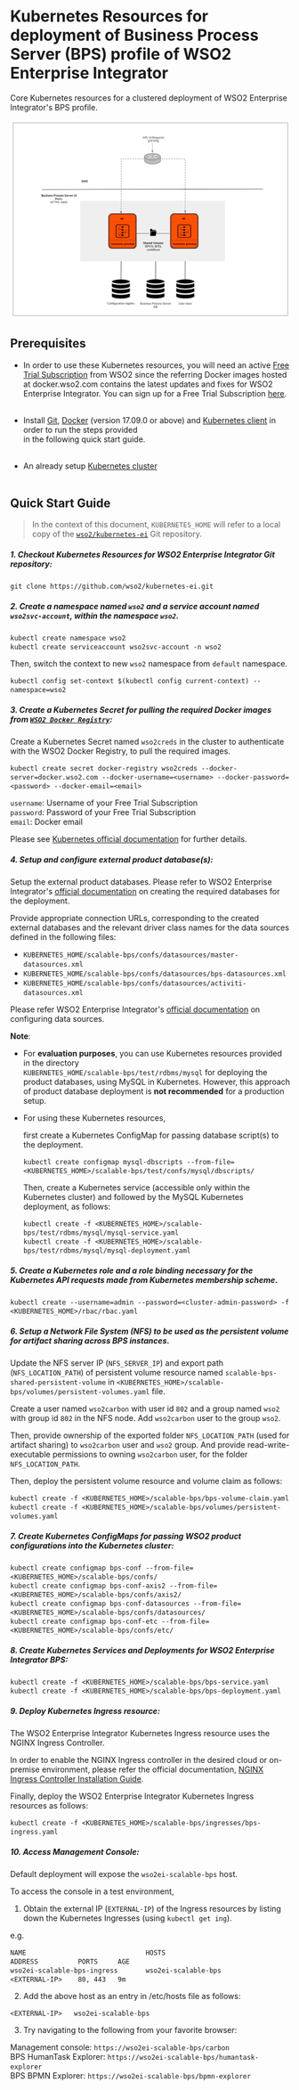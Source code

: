 # Kubernetes Resources for deployment of Business Process Server (BPS) profile of WSO2 Enterprise Integrator

Core Kubernetes resources for a clustered deployment of WSO2 Enterprise Integrator's BPS profile.

![A "scalable" unit of WSO2 Enterprise Integrator's BPS profile](bps-cluster.png)

## Prerequisites

* In order to use these Kubernetes resources, you will need an active [Free Trial Subscription](https://wso2.com/free-trial-subscription)
from WSO2 since the referring Docker images hosted at docker.wso2.com contains the latest updates and fixes for WSO2 Enterprise Integrator.
You can sign up for a Free Trial Subscription [here](https://wso2.com/free-trial-subscription).<br><br>

* Install [Git](https://git-scm.com/book/en/v2/Getting-Started-Installing-Git), [Docker](https://www.docker.com/get-docker)
(version 17.09.0 or above) and [Kubernetes client](https://kubernetes.io/docs/tasks/tools/install-kubectl/)
in order to run the steps provided<br>in the following quick start guide.<br><br>

* An already setup [Kubernetes cluster](https://kubernetes.io/docs/setup/pick-right-solution/)<br><br>
 
## Quick Start Guide

>In the context of this document, `KUBERNETES_HOME` will refer to a local copy of the [`wso2/kubernetes-ei`](https://github.com/wso2/kubernetes-ei/)
Git repository.<br>

##### 1. Checkout Kubernetes Resources for WSO2 Enterprise Integrator Git repository:

```
git clone https://github.com/wso2/kubernetes-ei.git
```

##### 2. Create a namespace named `wso2` and a service account named `wso2svc-account`, within the namespace `wso2`.

```
kubectl create namespace wso2
kubectl create serviceaccount wso2svc-account -n wso2
```

Then, switch the context to new `wso2` namespace from `default` namespace.

```
kubectl config set-context $(kubectl config current-context) --namespace=wso2
```

##### 3. Create a Kubernetes Secret for pulling the required Docker images from [`WSO2 Docker Registry`](https://docker.wso2.com):

Create a Kubernetes Secret named `wso2creds` in the cluster to authenticate with the WSO2 Docker Registry, to pull the required images.

```
kubectl create secret docker-registry wso2creds --docker-server=docker.wso2.com --docker-username=<username> --docker-password=<password> --docker-email=<email>
```

`username`: Username of your Free Trial Subscription<br>
`password`: Password of your Free Trial Subscription<br>
`email`: Docker email

Please see [Kubernetes official documentation](https://kubernetes.io/docs/tasks/configure-pod-container/pull-image-private-registry/#create-a-secret-in-the-cluster-that-holds-your-authorization-token)
for further details.

##### 4. Setup and configure external product database(s):

Setup the external product databases. Please refer to WSO2 Enterprise Integrator's [official documentation](https://docs.wso2.com/display/EI620/Clustering+the+Business+Process+Profile#ClusteringtheBusinessProcessProfile-Creatingthedatabases)
on creating the required databases for the deployment.

Provide appropriate connection URLs, corresponding to the created external databases and the relevant driver class names for the data sources defined in
the following files:

* `KUBERNETES_HOME/scalable-bps/confs/datasources/master-datasources.xml`
* `KUBERNETES_HOME/scalable-bps/confs/datasources/bps-datasources.xml`
* `KUBERNETES_HOME/scalable-bps/confs/datasources/activiti-datasources.xml`

Please refer WSO2 Enterprise Integrator's [official documentation](https://docs.wso2.com/display/EI620/Configuring+master-datasources.xml) on configuring data sources.

**Note**:

* For **evaluation purposes**, you can use Kubernetes resources provided in the directory<br>
`KUBERNETES_HOME/scalable-bps/test/rdbms/mysql` for deploying the product databases, using MySQL in Kubernetes. However, this approach of product database deployment is
**not recommended** for a production setup.

* For using these Kubernetes resources,

    first create a Kubernetes ConfigMap for passing database script(s) to the deployment.
    
    ```
    kubectl create configmap mysql-dbscripts --from-file=<KUBERNETES_HOME>/scalable-bps/test/confs/mysql/dbscripts/
    ```

    Then, create a Kubernetes service (accessible only within the Kubernetes cluster) and followed by the MySQL Kubernetes deployment, as follows:
    
    ```
    kubectl create -f <KUBERNETES_HOME>/scalable-bps/test/rdbms/mysql/mysql-service.yaml
    kubectl create -f <KUBERNETES_HOME>/scalable-bps/test/rdbms/mysql/mysql-deployment.yaml
    ```
    
##### 5. Create a Kubernetes role and a role binding necessary for the Kubernetes API requests made from Kubernetes membership scheme.

```
kubectl create --username=admin --password=<cluster-admin-password> -f <KUBERNETES_HOME>/rbac/rbac.yaml
```

##### 6. Setup a Network File System (NFS) to be used as the persistent volume for artifact sharing across BPS instances.

Update the NFS server IP (`NFS_SERVER_IP`) and export path (`NFS_LOCATION_PATH`) of persistent volume resource named `scalable-bps-shared-persistent-volume`
in `<KUBERNETES_HOME>/scalable-bps/volumes/persistent-volumes.yaml` file.

Create a user named `wso2carbon` with user id `802` and a group named `wso2` with group id `802` in the NFS node.
Add `wso2carbon` user to the group `wso2`.

Then, provide ownership of the exported folder `NFS_LOCATION_PATH` (used for artifact sharing) to `wso2carbon` user and `wso2` group.
And provide read-write-executable permissions to owning `wso2carbon` user, for the folder `NFS_LOCATION_PATH`.

Then, deploy the persistent volume resource and volume claim as follows:

```
kubectl create -f <KUBERNETES_HOME>/scalable-bps/bps-volume-claim.yaml
kubectl create -f <KUBERNETES_HOME>/scalable-bps/volumes/persistent-volumes.yaml
```
    
##### 7. Create Kubernetes ConfigMaps for passing WSO2 product configurations into the Kubernetes cluster:

```
kubectl create configmap bps-conf --from-file=<KUBERNETES_HOME>/scalable-bps/confs/
kubectl create configmap bps-conf-axis2 --from-file=<KUBERNETES_HOME>/scalable-bps/confs/axis2/
kubectl create configmap bps-conf-datasources --from-file=<KUBERNETES_HOME>/scalable-bps/confs/datasources/
kubectl create configmap bps-conf-etc --from-file=<KUBERNETES_HOME>/scalable-bps/confs/etc/
```

##### 8. Create Kubernetes Services and Deployments for WSO2 Enterprise Integrator BPS:

```
kubectl create -f <KUBERNETES_HOME>/scalable-bps/bps-service.yaml
kubectl create -f <KUBERNETES_HOME>/scalable-bps/bps-deployment.yaml
```

##### 9. Deploy Kubernetes Ingress resource:

The WSO2 Enterprise Integrator Kubernetes Ingress resource uses the NGINX Ingress Controller.

In order to enable the NGINX Ingress controller in the desired cloud or on-premise environment,
please refer the official documentation, [NGINX Ingress Controller Installation Guide](https://kubernetes.github.io/ingress-nginx/deploy/).

Finally, deploy the WSO2 Enterprise Integrator Kubernetes Ingress resources as follows:

```
kubectl create -f <KUBERNETES_HOME>/scalable-bps/ingresses/bps-ingress.yaml
```

##### 10. Access Management Console:

Default deployment will expose the `wso2ei-scalable-bps` host.<br>

To access the console in a test environment,

1. Obtain the external IP (`EXTERNAL-IP`) of the Ingress resources by listing down the Kubernetes Ingresses (using `kubectl get ing`).

e.g.

```
NAME                              HOSTS                         ADDRESS          PORTS     AGE
wso2ei-scalable-bps-ingress       wso2ei-scalable-bps           <EXTERNAL-IP>    80, 443   9m
```

2. Add the above host as an entry in /etc/hosts file as follows:

```
<EXTERNAL-IP>	wso2ei-scalable-bps
```

3. Try navigating to the following from your favorite browser:

Management console: `https://wso2ei-scalable-bps/carbon`<br>
BPS HumanTask Explorer: `https://wso2ei-scalable-bps/humantask-explorer`<br>
BPS BPMN Explorer: `https://wso2ei-scalable-bps/bpmn-explorer`
